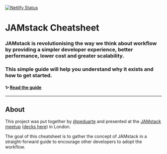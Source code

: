 [![Netlify Status](https://api.netlify.com/api/v1/badges/801bf845-4093-4780-8cf3-32ac5bb57fa2/deploy-status)](https://app.netlify.com/sites/jamstack-cheatsheet/deploys)

# JAMstack Cheatsheet

### JAMstack is revolutionising the way we think about workflow by providing a simpler developer experience, better performance, lower cost and greater scalability.

### This simple guide will help you understand why it exists and how to get started.

#### ✨ [Read the guide](https://jamstack.wtf)

---

## About

This project was put together by [@peduarte](https://twitter.com/peduarte) and presented at the [JAMstack meetup](https://www.meetup.com/JAMstack-London/events/257961818/) ([decks here](https://speakerdeck.com/peduarte/jamstack-cheatsheet)) in London.

The goal of this cheatsheet is to gather the concept of JAMstack in a straight-forward guide to encourage other developers to adopt the workflow.
